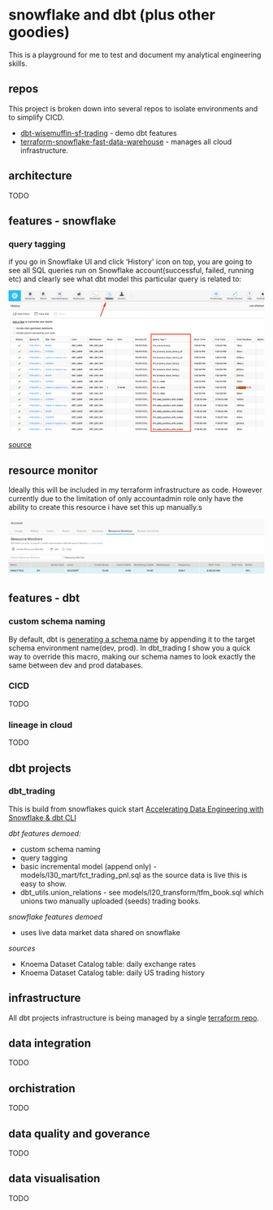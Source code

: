 # snowflake and dbt (plus other goodies)

This is a playground for me to test and document my analytical engineering skills.

## repos

This project is broken down into several repos to isolate environments and to simplify CICD.

- [dbt-wisemuffin-sf-trading](https://github.com/wisemuffin/dbt-wisemuffin-sf-trading) - demo dbt features
- [terraform-snowflake-fast-data-warehouse](https://github.com/wisemuffin/terraform-snowflake-fast-data-warehouse) - manages all cloud infrastructure.

## architecture
TODO

## features - snowflake

### query tagging

if you go in Snowflake UI and click ‘History' icon on top, you are going to see all SQL queries run on Snowflake account(successful, failed, running etc) and clearly see what dbt model this particular query is related to:

![image](./images/query_tagging.png)

[source](https://quickstarts.snowflake.com/guide/data_engineering_with_dbt_cli/index.html?index=..%2F..index#6)

## resource monitor

Ideally this will be included in my terraform infrastructure as code. However currently due to the limitation of only accountadmin role only have the ability to create this resource i have set this up manually.s

![image](./images/snowflake_resource_monitor.png)

## features - dbt

### custom schema naming

By default, dbt is [generating a schema name](https://docs.getdbt.com/docs/building-a-dbt-project/building-models/using-custom-schemas) by appending it to the target schema environment name(dev, prod). In dbt_trading I show you a quick way to override this macro, making our schema names to look exactly the same between dev and prod databases. 

### CICD

TODO

### lineage in cloud
 TODO


## dbt projects

### dbt_trading

This is build from snowflakes quick start [Accelerating Data Engineering with Snowflake & dbt CLI](https://quickstarts.snowflake.com/guide/data_engineering_with_dbt_cli/index.html?index=..%2F..index#1)

*dbt features demoed:*
- custom schema naming
- query tagging
- basic incremental model (append only) - models/l30_mart/fct_trading_pnl.sql as the source data is live this is easy to show.
- dbt_utils.union_relations - see models/l20_transform/tfm_book.sql which unions two manually uploaded (seeds) trading books.

*snowflake features demoed*
- uses live data market data shared on snowflake

*sources*
-  Knoema Dataset Catalog table: daily exchange rates  
-  Knoema Dataset Catalog table: daily US trading history


## infrastructure

All dbt projects infrastructure is being managed by a single [terraform repo](https://github.com/wisemuffin/terraform-snowflake-fast-data-warehouse).

## data integration

TODO

## orchistration

TODO

## data quality and goverance

TODO

## data visualisation

TODO